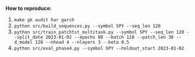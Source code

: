 **How to reproduce:**
1) `make gk audit har garch`
2) `python src/build_sequences.py --symbol SPY --seq_len 120`
3) `python src/train_patchtst_multitask.py --symbol SPY --seq_len 120 --split_date 2023-01-02 --epochs 80 --batch 128 --patch_len 30 --d_model 128 --nhead 4 --nlayers 3 --beta 0.5`
4) `python src/eval_phase4.py --symbol SPY --holdout_start 2023-01-02`
